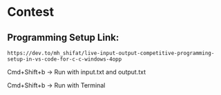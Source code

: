 # Contest

## Programming Setup Link:
```
https://dev.to/mh_shifat/live-input-output-competitive-programming-setup-in-vs-code-for-c-c-windows-4opp
```



Cmd+Shift+b -> Run with input.txt and output.txt


Cmd+Shift+b -> Run with Terminal